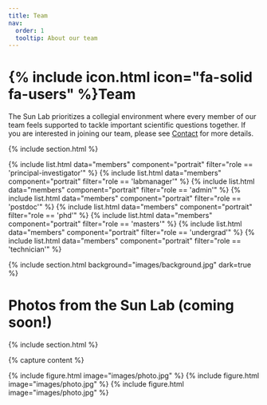 ```yaml
---
title: Team
nav:
  order: 1
  tooltip: About our team
---
```


# {% include icon.html icon="fa-solid fa-users" %}Team

The Sun Lab prioritizes a collegial environment where every member of our team feels supported to tackle important scientific questions together. If you are interested in joining our team, please see [Contact](../contact) for more details.

{% include section.html %}

{% include list.html data="members" component="portrait" filter="role == 'principal-investigator'" %}
{% include list.html data="members" component="portrait" filter="role == 'labmanager'" %}
{% include list.html data="members" component="portrait" filter="role == 'admin'" %}
{% include list.html data="members" component="portrait" filter="role == 'postdoc'" %}
{% include list.html data="members" component="portrait" filter="role == 'phd'" %}
{% include list.html data="members" component="portrait" filter="role == 'masters'" %}
{% include list.html data="members" component="portrait" filter="role == 'undergrad'" %}
{% include list.html data="members" component="portrait" filter="role == 'technician'" %}

{% include section.html background="images/background.jpg" dark=true %}

# Photos from the Sun Lab (coming soon!)

{% include section.html %}

{% capture content %}

{% include figure.html image="images/photo.jpg" %}
{% include figure.html image="images/photo.jpg" %}
{% include figure.html image="images/photo.jpg" %}
